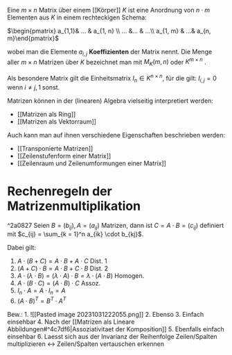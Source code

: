Eine $m \times n$ Matrix über einem [[Körper]] $K$ ist eine Anordnung von $n \cdot m$ Elementen aus $K$ in einem rechteckigen Schema:

$\begin{pmatrix} a_{1,1}& ... & a_{1, n} \\ ... &... & ...\\ a_{1, m} & ...& a_{n, m}\end{pmatrix}$ 

wobei man die Elemente $a_{i, j}$ **Koeffizienten** der Matrix nennt. Die Menge aller $m \times n$ Matrizen über $K$ bezeichnet man mit $M_K (m, n)$ oder $K^{m \times n}$ .

Als besondere Matrix gilt die Einheitsmatrix $I_n \in K^{n \times n}$, für die gilt:
$I_{i, j} = 0 \text{ wenn } i \neq j, 1 \; \text{sonst}$. 

Matrizen können in der (linearen) Algebra vielseitig interpretiert werden:
- [[Matrizen als Ring]]
- [[Matrizen als Vektorraum]]

Auch kann man auf ihnen verschiedene Eigenschaften beschrieben werden:
- [[Transponierte Matrizen]]
- [[Zeilenstufenform einer Matrix]]
- [[Zeilenraum und Zeilenumformungen einer Matrix]]
# Rechenregeln der Matrizenmultiplikation
^2a0827
Seien $B = (b_{ij}), A = (a_{ij})$ Matrizen, dann ist $C = A \cdot B = (c_{ij})$ definiert mit $c_{ij} = \sum_{k = 1}^n a_{ik} \cdot b_{kj}$.

Dabei gilt:
1. $A \cdot (B + C) = A \cdot B  + A \cdot C$    Dist. 1
2. $(A + C) \cdot B = A \cdot B + C \cdot B$    Dist. 2
3. $A \cdot (\lambda \cdot B) = (\lambda \cdot A) \cdot B = \lambda \cdot (A \cdot B)$   Homogen.
4. $A \cdot (B \cdot C) = (A \cdot B) \cdot C$    Assoz.
5. $I_n \cdot A = A \cdot I_n = A$
6. $(A \cdot B)^T = B^T \cdot A^T$ 

Bew.:
	1. ![[Pasted image 20231031222055.png]]
	2. Ebenso
	3. Einfach einsehbar
	4. Nach der [[Matrizen als Lineare Abbildungen#^4c7df6|Assoziativitaet der Komposition]]
	5. Ebenfalls einfach einsehbar
	6. Laesst sich aus der Invarianz der Reihenfolge Zeilen/Spalten multiplizieren <-> Zeilen/Spalten vertauschen erkennen